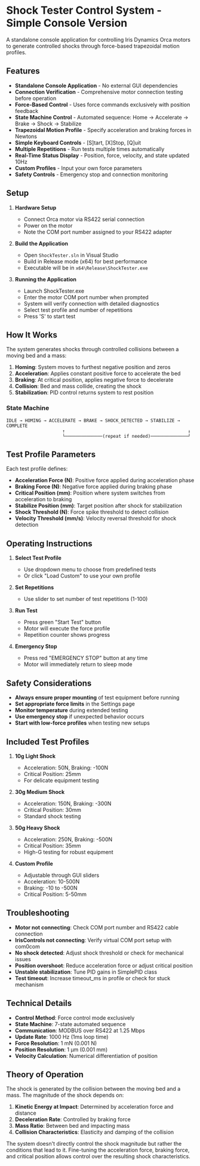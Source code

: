 # Shock Tester Control System - Simple Console Version

A standalone console application for controlling Iris Dynamics Orca motors to generate controlled shocks through force-based trapezoidal motion profiles.

## Features

- **Standalone Console Application** - No external GUI dependencies
- **Connection Verification** - Comprehensive motor connection testing before operation
- **Force-Based Control** - Uses force commands exclusively with position feedback
- **State Machine Control** - Automated sequence: Home → Accelerate → Brake → Shock → Stabilize
- **Trapezoidal Motion Profile** - Specify acceleration and braking forces in Newtons
- **Simple Keyboard Controls** - [S]tart, [X]Stop, [Q]uit
- **Multiple Repetitions** - Run tests multiple times automatically
- **Real-Time Status Display** - Position, force, velocity, and state updated 10Hz
- **Custom Profiles** - Input your own force parameters
- **Safety Controls** - Emergency stop and connection monitoring

## Setup

1. **Hardware Setup**
   - Connect Orca motor via RS422 serial connection
   - Power on the motor
   - Note the COM port number assigned to your RS422 adapter

2. **Build the Application**
   - Open `ShockTester.sln` in Visual Studio
   - Build in Release mode (x64) for best performance
   - Executable will be in `x64\Release\ShockTester.exe`

3. **Running the Application**
   - Launch ShockTester.exe
   - Enter the motor COM port number when prompted
   - System will verify connection with detailed diagnostics
   - Select test profile and number of repetitions
   - Press 'S' to start test

## How It Works

The system generates shocks through controlled collisions between a moving bed and a mass:

1. **Homing**: System moves to furthest negative position and zeros
2. **Acceleration**: Applies constant positive force to accelerate the bed
3. **Braking**: At critical position, applies negative force to decelerate
4. **Collision**: Bed and mass collide, creating the shock
5. **Stabilization**: PID control returns system to rest position

### State Machine

```
IDLE → HOMING → ACCELERATE → BRAKE → SHOCK_DETECTED → STABILIZE → COMPLETE
                     ↑                                              ↓
                     └──────────────(repeat if needed)──────────────┘
```

## Test Profile Parameters

Each test profile defines:

- **Acceleration Force (N)**: Positive force applied during acceleration phase
- **Braking Force (N)**: Negative force applied during braking phase  
- **Critical Position (mm)**: Position where system switches from acceleration to braking
- **Stabilize Position (mm)**: Target position after shock for stabilization
- **Shock Threshold (N)**: Force spike threshold to detect collision
- **Velocity Threshold (mm/s)**: Velocity reversal threshold for shock detection

## Operating Instructions

1. **Select Test Profile**
   - Use dropdown menu to choose from predefined tests
   - Or click "Load Custom" to use your own profile

2. **Set Repetitions**
   - Use slider to set number of test repetitions (1-100)

3. **Run Test**
   - Press green "Start Test" button
   - Motor will execute the force profile
   - Repetition counter shows progress

4. **Emergency Stop**
   - Press red "EMERGENCY STOP" button at any time
   - Motor will immediately return to sleep mode

## Safety Considerations

- **Always ensure proper mounting** of test equipment before running
- **Set appropriate force limits** in the Settings page
- **Monitor temperature** during extended testing
- **Use emergency stop** if unexpected behavior occurs
- **Start with low-force profiles** when testing new setups

## Included Test Profiles

1. **10g Light Shock**
   - Acceleration: 50N, Braking: -100N
   - Critical Position: 25mm
   - For delicate equipment testing

2. **30g Medium Shock**
   - Acceleration: 150N, Braking: -300N
   - Critical Position: 30mm
   - Standard shock testing

3. **50g Heavy Shock**
   - Acceleration: 250N, Braking: -500N
   - Critical Position: 35mm
   - High-G testing for robust equipment

4. **Custom Profile**
   - Adjustable through GUI sliders
   - Acceleration: 10-500N
   - Braking: -10 to -500N
   - Critical Position: 5-50mm

## Troubleshooting

- **Motor not connecting**: Check COM port number and RS422 cable connection
- **IrisControls not connecting**: Verify virtual COM port setup with com0com
- **No shock detected**: Adjust shock threshold or check for mechanical issues
- **Position overshoot**: Reduce acceleration force or adjust critical position
- **Unstable stabilization**: Tune PID gains in SimplePID class
- **Test timeout**: Increase timeout_ms in profile or check for stuck mechanism

## Technical Details

- **Control Method**: Force control mode exclusively
- **State Machine**: 7-state automated sequence
- **Communication**: MODBUS over RS422 at 1.25 Mbps
- **Update Rate**: 1000 Hz (1ms loop time)
- **Force Resolution**: 1 mN (0.001 N)
- **Position Resolution**: 1 μm (0.001 mm)
- **Velocity Calculation**: Numerical differentiation of position

## Theory of Operation

The shock is generated by the collision between the moving bed and a mass. The magnitude of the shock depends on:

1. **Kinetic Energy at Impact**: Determined by acceleration force and distance
2. **Deceleration Rate**: Controlled by braking force
3. **Mass Ratio**: Between bed and impacting mass
4. **Collision Characteristics**: Elasticity and damping of the collision

The system doesn't directly control the shock magnitude but rather the conditions that lead to it. Fine-tuning the acceleration force, braking force, and critical position allows control over the resulting shock characteristics.